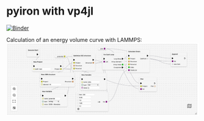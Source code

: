 # pyiron with vp4jl
[![Binder](https://mybinder.org/badge_logo.svg)](https://mybinder.org/v2/gh/jan-janssen/vp4jl-binder/HEAD)

Calculation of an energy volume curve with LAMMPS:
![graph](graph.png)
